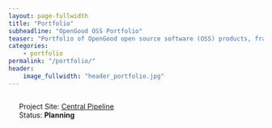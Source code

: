 ```yaml
---
layout: page-fullwidth
title: "Portfolio"
subheadline: "OpenGood OSS Portfolio"
teaser: "Portfolio of OpenGood open source software (OSS) products, frameworks, and solutions"
categories:
    - portfolio
permalink: "/portfolio/"
header:
    image_fullwidth: "header_portfolio.jpg"
---
```


<div class="row t60">
    <div class="medium-6 columns b30">
        <img src="{{ site.urlimg }}portfolio_central_pipeline.jpg" alt="">
        <p>
            Project Site: <a href="https://github.com/opengoodio/central-pipeline">Central Pipeline</a><br />
            Status: <strong>Planning</strong>
        </p>
    </div><!-- /.medium-6.columns -->
</div><!-- /.row -->
